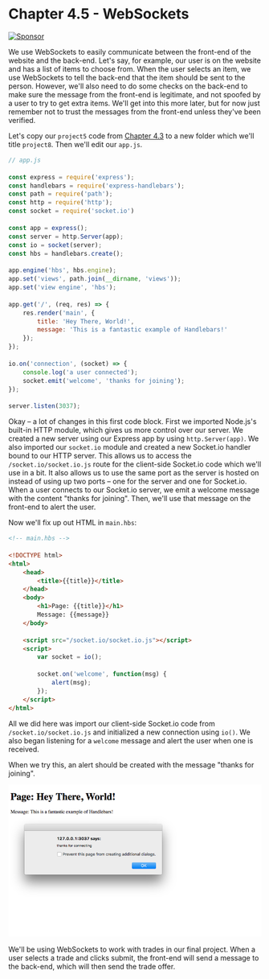 # Chapter 4.5 - WebSockets

<a target='_blank' rel='nofollow' href='https://app.codesponsor.io/link/WWKSZ8BufMHxCu7dPGG4np4x/andrewda/node-steam-guide'>
  <img alt='Sponsor' width='888' height='68' src='https://app.codesponsor.io/embed/WWKSZ8BufMHxCu7dPGG4np4x/andrewda/node-steam-guide.svg' />
</a>

We use WebSockets to easily communicate between the front-end of the website
and the back-end. Let's say, for example, our user is on the website and has a
list of items to choose from. When the user selects an item, we use WebSockets
to tell the back-end that the item should be sent to the person. However, we'll
also need to do some checks on the back-end to make sure the message from the
front-end is legitimate, and not spoofed by a user to try to get extra items.
We'll get into this more later, but for now just remember not to trust the
messages from the front-end unless they've been verified.

Let's copy our `project5` code from [Chapter 4.3](../Chapter%204.3%20-%20Templates) to a new folder which we'll
title `project8`. Then we'll edit our `app.js`.

```js
// app.js

const express = require('express');
const handlebars = require('express-handlebars');
const path = require('path');
const http = require('http');
const socket = require('socket.io')

const app = express();
const server = http.Server(app);
const io = socket(server);
const hbs = handlebars.create();

app.engine('hbs', hbs.engine);
app.set('views', path.join(__dirname, 'views'));
app.set('view engine', 'hbs');

app.get('/', (req, res) => {
	res.render('main', {
		title: 'Hey There, World!',
		message: 'This is a fantastic example of Handlebars!'
	});
});

io.on('connection', (socket) => {
	console.log('a user connected');
	socket.emit('welcome', 'thanks for joining');
});

server.listen(3037);
```

Okay – a lot of changes in this first code block. First we imported Node.js's
built-in HTTP module, which gives us more control over our server. We created a
new server using our Express app by using `http.Server(app)`. We also imported
our `socket.io` module and created a new Socket.io handler bound to our HTTP
server. This allows us to access the `/socket.io/socket.io.js` route for the
client-side Socket.io code which we'll use in a bit. It also allows us to use
the same port as the server is hosted on instead of using up two ports – one
for the server and one for Socket.io. When a user connects to our Socket.io
server, we emit a welcome message with the content "thanks for joining". Then,
we'll use that message on the front-end to alert the user.

Now we'll fix up out HTML in `main.hbs`:

```html
<!-- main.hbs -->

<!DOCTYPE html>
<html>
	<head>
		<title>{{title}}</title>
	</head>
	<body>
		<h1>Page: {{title}}</h1>
		Message: {{message}}
	</body>

	<script src="/socket.io/socket.io.js"></script>
	<script>
		var socket = io();

		socket.on('welcome', function(msg) {
			alert(msg);
		});
	</script>
</html>
```

All we did here was import our client-side Socket.io code from
`/socket.io/socket.io.js` and initialized a new connection using `io()`. We
also began listening for a `welcome` message and alert the user when one is
received.

When we try this, an alert should be created with the message "thanks for
joining".

![webpage.png](./screenshots/webpage.png)

We'll be using WebSockets to work with trades in our final project. When a user
selects a trade and clicks submit, the front-end will send a message to the
back-end, which will then send the trade offer.
